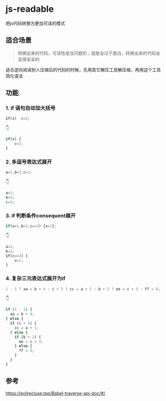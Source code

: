 # js-readable
把js代码转换为更加可读的模式


## 适合场景

> 转换出来的代码，可读性是没问题的；就是会过于直白，转换出来的代码会显得呆呆的

适合逆向阅读别人压缩后的代码的时候，先用其它解压工具解压缩，再用这个工具简化语法

## 功能
### 1. if  语句自动加大括号
```js
if(x)  c=2;
```
👇
```js
if(x) {
    c=2;
}
```
 
### 2. 多逗号表达式展开

```js
a=1,b=3,c=2;
```
👇
```js
a=1;
b=3;
c=2;
```

### 3. if 判断条件consequent展开

```js
if(a=1,b=2,c==3) {x=1}; 
```
👇
```js
a=1;
b=2; 
if(c==3) {
    x=1;
}
```

### 4. 复杂三元表达式展开为if


```js
1 - 1 ? aa = b + 4 : c + 5 ? cc = a + 1 : b + 2 ? ee = c + 3 : ff = 4;
```
👇
```js
if (1 - 1) {
  aa = b + 4;
} else {
  if (c + 5) {
    cc = a + 1;
  } else {
    if (b + 2) {
      ee = c + 3;
    } else {
      ff = 4;
    }
  }
}
```


## 参考
https://evilrecluse.top/Babel-traverse-api-doc/#/
